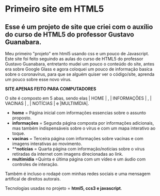 # Primeiro site em HTML5
## Esse é um projeto de site que criei com o auxílio do curso de HTML5 do professor Gustavo Guanabara.

Meu primeiro "projeto" em html5 usando css e um pouco de Javascript.
Este site foi feito seguindo as aulas do curso de HTML5 do professor Gustavo Guanabara, entretanto mudei um pouco o conteúdo do site, antes era sobre Google Glass e agora coloquei um pouco de informação basíca sobre o coronavírus, para que se alguém quiser ver o código/site, aprenda um pouco sobre esse novo vírus. 

**SITE APENAS FEITO PARA COMPUTADORES**

O site é composto em 5 abas, sendo elas | HOME | , | INFORMAÇÔES | , | VACINAS | , | NOTÍCIAS | e |MULTIMÍDIA|.
- **home** = Página inicial com informações essencias sobre o assunto proposto.
- **informações** = Segunda página composta por informações adicionais, mas também indispensáveis sobre o vírus e com um mapa interativo ao toque.
- **vacinas** = Terceira página com informações sobre vacínas e com imagens interativas ao movimento.
- ****notícias** = Quarta página com informação/notícias sobre o vírus retiradas da internet com imagens direcionadas ao link.
- **multimídia** =Quinta e última página com um vídeo e um áudio com controles de interação.

Também é incluso o rodapé com minhas redes sociais e uma mensagem artifical de direitos autorais. 

Tecnologias usadas no projeto = **html5, ccs3 e javascript**.
